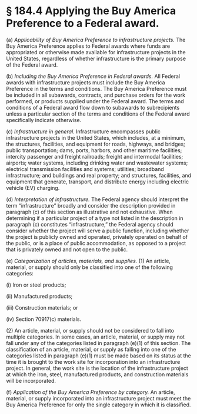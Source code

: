 # § 184.4   Applying the Buy America Preference to a Federal award.

(a) *Applicability of Buy America Preference to infrastructure projects.* The Buy America Preference applies to Federal awards where funds are appropriated or otherwise made available for infrastructure projects in the United States, regardless of whether infrastructure is the primary purpose of the Federal award.


(b) *Including the Buy America Preference in Federal awards.* All Federal awards with infrastructure projects must include the Buy America Preference in the terms and conditions. The Buy America Preference must be included in all subawards, contracts, and purchase orders for the work performed, or products supplied under the Federal award. The terms and conditions of a Federal award flow down to subawards to subrecipients unless a particular section of the terms and conditions of the Federal award specifically indicate otherwise.


(c) *Infrastructure in general.* Infrastructure encompasses public infrastructure projects in the United States, which includes, at a minimum, the structures, facilities, and equipment for roads, highways, and bridges; public transportation; dams, ports, harbors, and other maritime facilities; intercity passenger and freight railroads; freight and intermodal facilities; airports; water systems, including drinking water and wastewater systems; electrical transmission facilities and systems; utilities; broadband infrastructure; and buildings and real property; and structures, facilities, and equipment that generate, transport, and distribute energy including electric vehicle (EV) charging.


(d) *Interpretation of infrastructure.* The Federal agency should interpret the term “infrastructure” broadly and consider the description provided in paragraph (c) of this section as illustrative and not exhaustive. When determining if a particular project of a type not listed in the description in paragraph (c) constitutes “infrastructure,” the Federal agency should consider whether the project will serve a public function, including whether the project is publicly owned and operated, privately operated on behalf of the public, or is a place of public accommodation, as opposed to a project that is privately owned and not open to the public.


(e) *Categorization of articles, materials, and supplies.* (1) An article, material, or supply should only be classified into one of the following categories:


(i) Iron or steel products;


(ii) Manufactured products;


(iii) Construction materials; or


(iv) Section 70917(c) materials.


(2) An article, material, or supply should not be considered to fall into multiple categories. In some cases, an article, material, or supply may not fall under any of the categories listed in paragraph (e)(1) of this section. The classification of an article, material, or supply as falling into one of the categories listed in paragraph (e)(1) must be made based on its status at the time it is brought to the work site for incorporation into an infrastructure project. In general, the work site is the location of the infrastructure project at which the iron, steel, manufactured products, and construction materials will be incorporated.


(f) *Application of the Buy America Preference by category.* An article, material, or supply incorporated into an infrastructure project must meet the Buy America Preference for only the single category in which it is classified.






